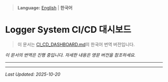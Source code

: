 > **Language:** [English](CI_CD_DASHBOARD.md) | **한국어**

# Logger System CI/CD 대시보드

> 이 문서는 [CI_CD_DASHBOARD.md](CI_CD_DASHBOARD.md)의 한국어 번역 버전입니다.

*이 문서의 번역은 진행 중입니다. 자세한 내용은 영문 버전을 참조하세요.*

---


---

*Last Updated: 2025-10-20*
